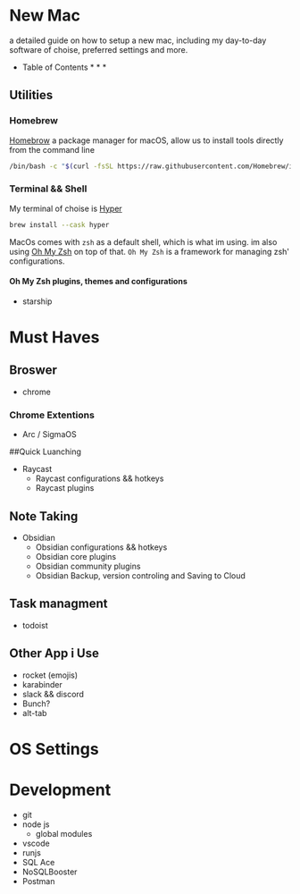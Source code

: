 # New Mac
a detailed guide on how to setup a new mac, including my day-to-day software of choise, preferred settings and more.

* Table of Contents
  * 
  * 
  *

## Utilities

### Homebrew
[Homebrow](https://brew.sh) a package manager for macOS, allow us to install tools directly from the command line

```bash
/bin/bash -c "$(curl -fsSL https://raw.githubusercontent.com/Homebrew/install/HEAD/install.sh)"
```

### Terminal && Shell
My terminal of choise is [Hyper](https://hyper.is)

```bash
brew install --cask hyper
```

MacOs comes with `zsh` as a default shell, which is what im using. im also using [Oh My Zsh](https://ohmyz.sh/) on top of that. `Oh My Zsh` is a framework for managing zsh' configurations.

#### Oh My Zsh plugins, themes and configurations

* starship


# Must Haves

## Broswer
* chrome
### Chrome Extentions

* Arc / SigmaOS

##Quick Luanching

* Raycast
  * Raycast configurations && hotkeys
  * Raycast plugins

## Note Taking
* Obsidian
  * Obsidian configurations && hotkeys
  * Obsidian core plugins
  * Obsidian community plugins
  * Obsidian Backup, version controling and Saving to Cloud

## Task managment
* todoist

## Other App i Use
* rocket (emojis)
* karabinder
* slack && discord
* Bunch?
* alt-tab

# OS Settings

# Development
* git
* node js
  * global modules
* vscode
* runjs
* SQL Ace
* NoSQLBooster
* Postman

